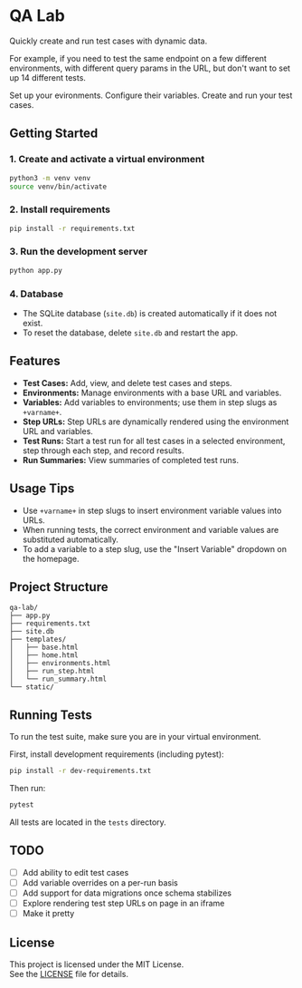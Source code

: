 # QA Lab

Quickly create and run test cases with dynamic data.

For example, if you need to test the same endpoint on a few different environments, with different query params in the URL, but don't want to set up 14 different tests.

Set up your evironments. Configure their variables. Create and run your test cases.

## Getting Started

### 1. Create and activate a virtual environment
```bash
python3 -m venv venv
source venv/bin/activate
```

### 2. Install requirements
```bash
pip install -r requirements.txt
```

### 3. Run the development server
```bash
python app.py
```

### 4. Database
- The SQLite database (`site.db`) is created automatically if it does not exist.
- To reset the database, delete `site.db` and restart the app.

## Features

- **Test Cases:** Add, view, and delete test cases and steps.
- **Environments:** Manage environments with a base URL and variables.
- **Variables:** Add variables to environments; use them in step slugs as `+varname+`.
- **Step URLs:** Step URLs are dynamically rendered using the environment URL and variables.
- **Test Runs:** Start a test run for all test cases in a selected environment, step through each step, and record results.
- **Run Summaries:** View summaries of completed test runs.

## Usage Tips

- Use `+varname+` in step slugs to insert environment variable values into URLs.
- When running tests, the correct environment and variable values are substituted automatically.
- To add a variable to a step slug, use the "Insert Variable" dropdown on the homepage.

## Project Structure

```
qa-lab/
├── app.py
├── requirements.txt
├── site.db
├── templates/
│   ├── base.html
│   ├── home.html
│   ├── environments.html
│   ├── run_step.html
│   └── run_summary.html
└── static/
```

## Running Tests

To run the test suite, make sure you are in your virtual environment.

First, install development requirements (including pytest):

```bash
pip install -r dev-requirements.txt
```

Then run:

```bash
pytest
```

All tests are located in the `tests` directory.

## TODO
- [ ] Add ability to edit test cases
- [ ] Add variable overrides on a per-run basis
- [ ] Add support for data migrations once schema stabilizes
- [ ] Explore rendering test step URLs on page in an iframe
- [ ] Make it pretty

## License

This project is licensed under the MIT License.  
See the [LICENSE](LICENSE) file for details.